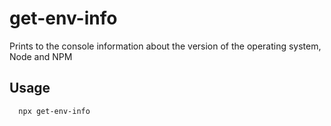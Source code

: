 # get-env-info
Prints to the console information about the version of the operating system, Node and NPM
## Usage
```
  npx get-env-info
```